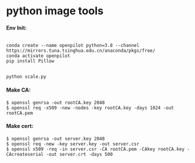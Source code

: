 # python image tools


#### Env Init:
```

conda create --name openpilot python=3.8 --channel https://mirrors.tuna.tsinghua.edu.cn/anaconda/pkgs/free/
conda activate openpilot
pip install Pillow


python scale.py

```

#### Make CA:
```
$ openssl genrsa -out rootCA.key 2048
$ openssl req -x509 -new -nodes -key rootCA.key -days 1024 -out rootCA.pem
```

#### Make cert:
```
$ openssl genrsa -out server.key 2048
$ openssl req -new -key server.key -out server.csr
$ openssl x509 -req -in server.csr -CA rootCA.pem -CAkey rootCA.key -CAcreateserial -out server.crt -days 500
```